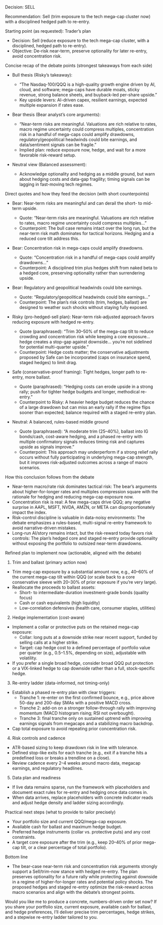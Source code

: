 Decision: SELL

Recommendation: Sell (trim exposure to the tech mega-cap cluster now) with a disciplined hedged path to re-entry.

Starting point (as requested): Trader’s plan
- Decision: Sell (reduce exposure to the tech mega-cap cluster, with a disciplined, hedged path to re-entry).
- Objective: De-risk near-term, preserve optionality for later re-entry, avoid concentration risk.

Concise recap of the debate points (strongest takeaways from each side)

- Bull thesis (Risky’s takeaway):
  - “The Nasdaq-100/QQQ is a high-quality growth engine driven by AI, cloud, and software; mega-caps have durable moats, sticky revenue, strong balance sheets, and buyback-led per-share upside.”
  - Key upside levers: AI-driven capex, resilient earnings, expected multiple expansion if rates ease.

- Bear thesis (Bear analyst’s core arguments):
  - “Near-term risks are meaningful. Valuations are rich relative to rates, macro regime uncertainty could compress multiples, concentration risk in a handful of mega-caps could amplify drawdowns, regulatory/geopolitical headwinds could bite earnings, and data/sentiment signals can be fragile.”
  - Implied plan: reduce exposure now, hedge, and wait for a more favorable risk-reward setup.

- Neutral view (Balanced assessment):
  - Acknowledge optionality and hedging as a middle ground, but warn about hedging costs and data-gap fragility; timing signals can be lagging in fast-moving tech regimes.

Direct quotes and how they feed the decision (with short counterpoints)

- Bear: Near-term risks are meaningful and can derail the short- to mid-term upside.
  - Quote: “Near-term risks are meaningful. Valuations are rich relative to rates, macro regime uncertainty could compress multiples…”
  - Counterpoint: The bull case remains intact over the long run, but the near-term risk math dominates for tactical horizons. Hedging and a reduced core tilt address this.

- Bear: Concentration risk in mega-caps could amplify drawdowns.
  - Quote: “Concentration risk in a handful of mega-caps could amplify drawdowns…”
  - Counterpoint: A disciplined trim plus hedges shift from naked beta to a hedged core, preserving optionality rather than surrendering upside.

- Bear: Regulatory and geopolitical headwinds could bite earnings.
  - Quote: “Regulatory/geopolitical headwinds could bite earnings…”
  - Counterpoint: The plan’s risk controls (trim, hedges, ballast) are designed to weather such shocks without staying fully exposed.

- Risky (pro-hedged-sell plan): Near-term risk-adjusted approach favors reducing exposure with hedged re-entry.
  - Quote (paraphrased): “Trim 30–50% of the mega-cap tilt to reduce crowding and concentration risk while keeping a core exposure… hedge creates a stop-gap against downside… you’re not sidelined for potential multi-quarter upside.”
  - Counterpoint: Hedge costs matter; the conservative adjustments proposed by Safe can be incorporated (caps on insurance spend, staged hedges) to limit drag.

- Safe (conservative-proof framing): Tight hedges, longer path to re-entry, more ballast.
  - Quote (paraphrased): “Hedging costs can erode upside in a strong rally; push for tighter hedge budgets and longer, methodical re-entry.”
  - Counterpoint to Risky: A heavier hedge budget reduces the chance of a large drawdown but can miss an early rally if the regime flips sooner than expected; balance required with a staged re-entry plan.

- Neutral: A balanced, rules-based middle ground
  - Quote (paraphrased): “A moderate trim (25–40%), ballast into IG bonds/cash, cost-aware hedging, and a phased re-entry with multiple confirmatory signals reduces timing risk and captures upside as signals improve.”
  - Counterpoint: This approach may underperform if a strong relief rally occurs without fully participating in underlying mega-cap strength, but it improves risk-adjusted outcomes across a range of macro scenarios.

How this conclusion follows from the debate
- Near-term macro/rate risk dominates tactical risk: The bear’s arguments about higher-for-longer rates and multiples compression square with the rationale for hedging and reducing mega-cap exposure now.
- Concentration risk is real: A few mega-caps drive QQQ; any negative surprise in AAPL, MSFT, NVDA, AMZN, or META can disproportionately impact the index.
- Risk-control discipline is valuable in data-noisy environments: The debate emphasizes a rules-based, multi-signal re-entry framework to avoid narrative-driven mistakes.
- Long-run AI/story remains intact, but the risk-reward today favors risk controls: The plan’s hedged core and staged re-entry provide optionality without exposing the portfolio to outsized near-term drawdowns.

Refined plan to implement now (actionable, aligned with the debate)

1) Trim and ballast (primary action now)
- Trim meg-cap exposure by a substantial amount now, e.g., 40–60% of the current mega-cap tilt within QQQ (or scale back to a core conservative sleeve with 20–30% of prior exposure if you’re very large).
- Reallocate the proceeds to ballast assets:
  - Short- to intermediate-duration investment-grade bonds (quality focus)
  - Cash or cash equivalents (high liquidity)
  - Low-correlation defensives (health care, consumer staples, utilities)

2) Hedge implementation (cost-aware)
- Implement a collar or protective puts on the retained mega-cap exposure:
  - Collar: long puts at a downside strike near recent support, funded by selling calls at a higher strike.
  - Target: cap hedge cost to a defined percentage of portfolio value per quarter (e.g., 0.5–1.5%, depending on size), adjustable with volatility.
- If you prefer a single broad hedge, consider broad QQQ put protection or a VIX-linked hedge to cap downside rather than a full, stock-specific hedge.

3) Re-entry ladder (data-informed, not timing-only)
- Establish a phased re-entry plan with clear triggers:
  - Tranche 1: re-enter on the first confirmed bounce, e.g., price above 50-day and 200-day SMAs with a positive MACD cross.
  - Tranche 2: add-on on a stronger follow-through rally with improving momentum (MACD histogram rising; RSI not overbought).
  - Tranche 3: final tranche only on sustained uptrend with improving earnings signals from megacaps and a stabilizing macro backdrop.
- Cap total exposure to avoid repeating prior concentration risk.

4) Risk controls and cadence
- ATR-based sizing to keep drawdown risk in line with tolerance.
- Defined stop-like exits for each tranche (e.g., exit if a tranche hits a predefined loss or breaks a trendline on a close).
- Review cadence every 2–4 weeks around macro data, megacap earnings, and regulatory headlines.

5) Data plan and readiness
- If live data remains sparse, run the framework with placeholders and document exact rules for re-entry and hedging once data comes in.
- When data arrives, replace placeholders with concrete indicator reads and adjust hedge density and ladder sizing accordingly.

Practical next steps (what to provide to tailor precisely)
- Your portfolio size and current QQQ/mega-cap exposure.
- Available cash for ballast and maximum hedge budget.
- Preferred hedge instruments (collar vs. protective puts) and any cost constraints.
- A target core exposure after the trim (e.g., keep 20–40% of prior mega-cap tilt, or a clear percentage of total portfolio).

Bottom line
- The bear-case near-term risk and concentration risk arguments strongly support a Sell/trim-now stance with hedged re-entry. The plan preserves optionality for a future rally while protecting against downside in a regime of higher-for-longer rates and potential policy shocks. The proposed hedges and staged re-entry optimize the risk-reward across macro scenarios and align with the debate’s strongest points.

Would you like me to produce a concrete, numbers-driven order set now? If you share your portfolio size, current exposure, available cash for ballast, and hedge preferences, I’ll deliver precise trim percentages, hedge strikes, and a stepwise re-entry ladder tailored to you.